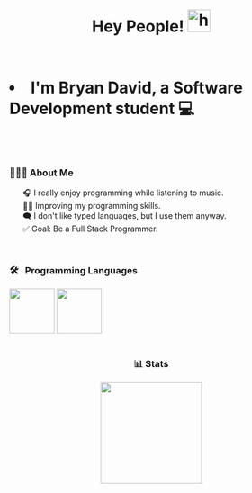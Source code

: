 <h1 align="center">Hey People! <img src="https://media.tenor.com/Sgp270pLW2QAAAAj/megaman-x-piki.gif" width="40px" alt="hi"></h1>

<br>
   <h1 align="left"> <li> I'm Bryan David, a Software Development student  💻 </li> </h1>
</br>


<br>

<div align="left">
     <h3>👨🏾‍💻 About Me</h3>
        <ul style="list-style: none;">
       <li> 
       <li>🎧 I really enjoy programming while listening to music.</li>
       <li>💪🏾 Improving my programming skills.</li>
       <li>🗨️ I don't like typed languages, but I use them anyway.</li>
       <li>✅ Goal: Be a Full Stack Programmer.</li>
        </ul>
   </div>
<br>

<div align="leftr">
  <h3>🛠 &nbsp; Programming Languages</h3>
  <img src='https://github.com/MarikIshtar007/MarikIshtar007/blob/master/images/cpp.svg' width='80'/>
  <img src='https://github.com/MarikIshtar007/MarikIshtar007/blob/master/images/python2.png' height='80'/>
</div>

<br>

<div align="center">
  <h3>📊 Stats</h3>
  <img src="https://github-readme-stats.vercel.app/api?username=BDbandzzz&show_icons=true&theme=tokyonight" height="180" />
</div>
